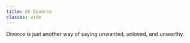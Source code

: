 ```yaml
---
title: On Divorce
classes: wide
---
```


Divorce is just another way of saying unwanted, unloved, and unworthy.
